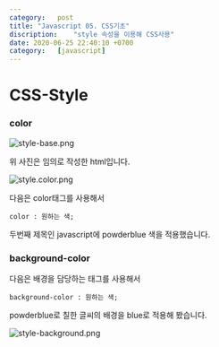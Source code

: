 ```yaml
---
category:   post
title: "Javascript 05. CSS기초"
discription:    "style 속성을 이용해 CSS사용"
date: 2020-06-25 22:40:10 +0700
category:   [javascript]
---
```


# CSS-Style

### color

<img src="https://i.imgur.com/UZn3qJW.png" title="style-base.png"/>

위 사진은 임의로 작성한 html입니다.

<img src="https://i.imgur.com/ydqBfk2.png" title="style.color.png"/>

다음은 color태그를 사용해서 

` color : 원하는 색; `

두번째 제목인 javascript에 powderblue 색을 적용했습니다.

### background-color

다음은 배경을 담당하는 태그를 사용해서

` background-color : 원하는 색; `

powderblue로 칠한 글씨의 배경을 blue로 적용해 봤습니다.

<img src="https://i.imgur.com/StBYrSV.png" title="style-background.png"/>










